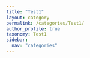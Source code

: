 ```yaml
---
title: "Test1"
layout: category
permalink: /categories/Test1/
author_profile: true
taxonomy: Test1
sidebar:
  nav: "categories"
---
```

